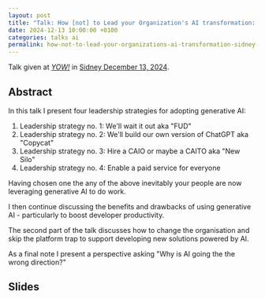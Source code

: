 ```yaml
---
layout: post
title: "Talk: How [not] to Lead your Organization's AI transformation: Strategies, Skills, and Culture – or how to skip the platform trap and deliver business value with AI - Sidney 2024"
date: 2024-12-13 10:00:00 +0100
categories: talks ai
permalink: how-not-to-lead-your-organizations-ai-transformation-sidney-2024/
---
```


Talk given at [*YOW!*](https://yowcon.com/) in [Sidney December 13, 2024](https://yowcon.com/sydney-2024/speakers/3537/rasmus-lystroem).

## Abstract

In this talk I present four leadership strategies for adopting generative AI:

1. Leadership strategy no. 1: We'll wait it out aka "FUD"
1. Leadership strategy no. 2: We'll build our own version of ChatGPT aka "Copycat"
1. Leadership strategy no. 3: Hire a CAIO or maybe a CAITO aka "New Silo"
1. Leadership strategy no. 4: Enable a paid service for everyone

Having chosen one the any of the above inevitably your people are now leveraging generative AI to do work.

I then continue discussing the benefits and drawbacks of using generative AI - particularly to boost developer productivity.

The second part of the talk discusses how to change the organisation and skip the platform trap to support developing new solutions powered by AI.

As a final note I present a perspective asking "Why is AI going the the wrong direction?"

## Slides

<script defer class="speakerdeck-embed" data-id="9af1de95e1cc4ed892e1df8d28f24ee8" data-ratio="1.7777777777777777" src="//speakerdeck.com/assets/embed.js"></script>
